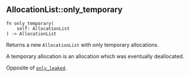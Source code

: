 ## AllocationList::only_temporary

```rhai
fn only_temporary(
    self: AllocationList
) -> AllocationList
```

Returns a new `AllocationList` with only temporary allocations.

A temporary allocation is an allocation which was eventually deallocated.

Opposite of [`only_leaked`](./only_leaked.md).
